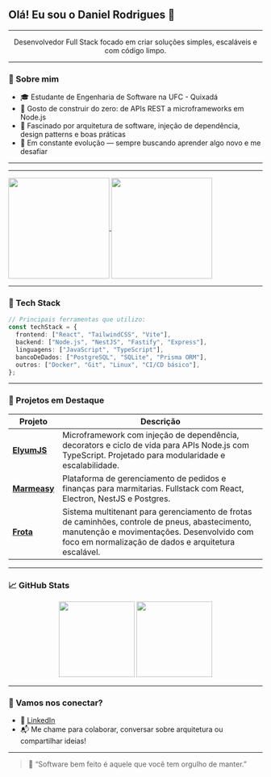 ## Olá! Eu sou o Daniel Rodrigues 👋

---

<p align="center">
  Desenvolvedor Full Stack focado em criar soluções simples, escaláveis e com código limpo.
</p>

---

### 🧠 Sobre mim

- 🎓 Estudante de Engenharia de Software na UFC - Quixadá
- 🧱 Gosto de construir do zero: de APIs REST a microframeworks em Node.js
- 🧪 Fascinado por arquitetura de software, injeção de dependência, design patterns e boas práticas
- 🚀 Em constante evolução — sempre buscando aprender algo novo e me desafiar

---

---

<div>
  <a href="https://github.com/odanielchristopher/github-readme-stats">
    <img height=200 align="center" src="https://github-readme-stats.vercel.app/api?username=odanielchristopher" />
  </a>
  <a href="https://github.com/odanielchristopher/convoychat">
    <img height=200 align="center" src="https://github-readme-stats.vercel.app/api/top-langs?username=odanielchristopher&layout=compact&langs_count=8&card_width=320" />
  </a>
</div>

---

### 💼 Tech Stack

```ts
// Principais ferramentas que utilizo:
const techStack = {
  frontend: ["React", "TailwindCSS", "Vite"],
  backend: ["Node.js", "NestJS", "Fastify", "Express"],
  linguagens: ["JavaScript", "TypeScript"],
  bancoDeDados: ["PostgreSQL", "SQLite", "Prisma ORM"],
  outros: ["Docker", "Git", "Linux", "CI/CD básico"],
};
```

---

### 🌟 Projetos em Destaque

| Projeto                                                | Descrição                                                                                                                                                                                            |
| ------------------------------------------------------ | ---------------------------------------------------------------------------------------------------------------------------------------------------------------------------------------------------- |
| [**ElyumJS**](https://github.com/seuusuario/elyumjs)   | Microframework com injeção de dependência, decorators e ciclo de vida para APIs Node.js com TypeScript. Projetado para modularidade e escalabilidade.                                                |
| [**Marmeasy**](https://github.com/seuusuario/marmeasy) | Plataforma de gerenciamento de pedidos e finanças para marmitarias. Fullstack com React, Electron, NestJS e Postgres.                                                                                |
| [**Frota**](https://github.com/seuusuario/frota)       | Sistema multitenant para gerenciamento de frotas de caminhões, controle de pneus, abastecimento, manutenção e movimentações. Desenvolvido com foco em normalização de dados e arquitetura escalável. |

---

### 📈 GitHub Stats

<p align="center">
  <img src="https://github-readme-stats.vercel.app/api?username=seuusuario&show_icons=true&theme=tokyonight&count_private=true" height="150" />
  <img src="https://github-readme-stats.vercel.app/api/top-langs/?username=seuusuario&layout=compact&theme=tokyonight" height="150"/>
</p>

---

### 🤝 Vamos nos conectar?

- 💼 [LinkedIn](https://www.linkedin.com/in/seuusuario)
- 📬 Me chame para colaborar, conversar sobre arquitetura ou compartilhar ideias!

---

> 🧩 “Software bem feito é aquele que você tem orgulho de manter.”
